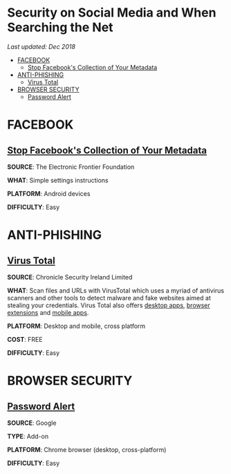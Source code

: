# Security on Social Media and When Searching the Net

*Last updated: Dec 2018*


* [FACEBOOK](#facebook)
  * [Stop Facebook's Collection of Your Metadata](#stop-facebooks-collection-of-your-metadata)
* [ANTI-PHISHING](#anti-phishing)
  * [Virus Total](#virus-total)
* [BROWSER SECURITY](#browser-security)
  * [Password Alert](#password-alert)

# FACEBOOK

## [Stop Facebook's Collection of Your Metadata](https://www.eff.org/deeplinks/2018/03/android-users-change-setting-stop-facebooks-collection-your-call-and-text-metadata)

**SOURCE**: The Electronic Frontier Foundation

**WHAT**: Simple settings instructions

**PLATFORM**: Android devices

**DIFFICULTY**: Easy





# ANTI-PHISHING

## [Virus Total](https://www.virustotal.com/#/home/url)

**SOURCE**: Chronicle Security Ireland Limited

**WHAT**: Scan files and URLs with VirusTotal which uses a myriad of antivirus scanners and other tools to detect malware and fake websites aimed at stealing your credentials. Virus Total also offers [desktop apps](https://support.virustotal.com/hc/en-us/articles/115002179065-Desktop-apps), [browser extensions](https://support.virustotal.com/hc/en-us/articles/115002700745-Browser-Extensions) and [mobile apps](https://support.virustotal.com/hc/en-us/articles/115002146549-Mobile-Apps).

**PLATFORM**: Desktop and mobile, cross platform

**COST**: FREE

**DIFFICULTY**: Easy







# BROWSER SECURITY

## [Password Alert](https://chrome.google.com/webstore/detail/password-alert/noondiphcddnnabmjcihcjfbhfklnnep?hl=en)

**SOURCE**: Google

**TYPE**: Add-on

**PLATFORM**: Chrome browser (desktop, cross-platform)

**DIFFICULTY**: Easy
